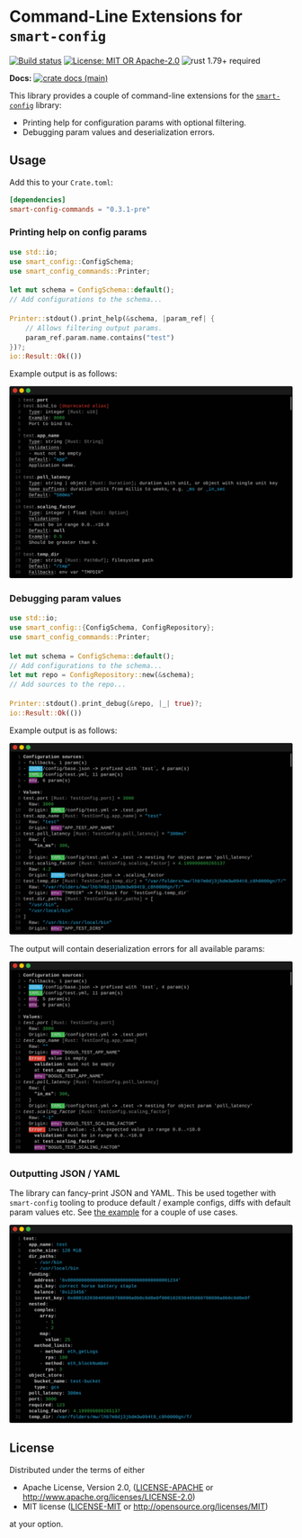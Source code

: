# Command-Line Extensions for `smart-config`

[![Build status](https://github.com/matter-labs/smart-config/actions/workflows/ci.yml/badge.svg)](https://github.com/matter-labs/smart-config/actions/workflows/ci.yml)
[![License: MIT OR Apache-2.0](https://img.shields.io/badge/License-MIT%2FApache--2.0-blue)](https://github.com/matter-labs/smart-config#license)
![rust 1.79+ required](https://img.shields.io/badge/rust-1.79+-blue.svg?label=Required%20Rust)

**Docs:**
[![crate docs (main)](https://img.shields.io/badge/main-yellow.svg?label=docs)](https://matter-labs.github.io/smart-config/smart_config_commands/)

This library provides a couple of command-line extensions for the [`smart-config`] library:

- Printing help for configuration params with optional filtering.
- Debugging param values and deserialization errors.

## Usage

Add this to your `Crate.toml`:
<!--- x-release-please-start-version -->
```toml
[dependencies]
smart-config-commands = "0.3.1-pre"
```
<!--- x-release-please-end -->

### Printing help on config params

```rust
use std::io;
use smart_config::ConfigSchema;
use smart_config_commands::Printer;

let mut schema = ConfigSchema::default();
// Add configurations to the schema...

Printer::stdout().print_help(&schema, |param_ref| {
    // Allows filtering output params.
    param_ref.param.name.contains("test")
})?;
io::Result::Ok(())
```

Example output is as follows:

![Example output for print_help](examples/help.svg)

### Debugging param values

```rust
use std::io;
use smart_config::{ConfigSchema, ConfigRepository};
use smart_config_commands::Printer;

let mut schema = ConfigSchema::default();
// Add configurations to the schema...
let mut repo = ConfigRepository::new(&schema);
// Add sources to the repo...

Printer::stdout().print_debug(&repo, |_| true)?;
io::Result::Ok(())
```

Example output is as follows:

![Example output for print_debug](examples/debug.svg)

The output will contain deserialization errors for all available params:

![Example output for print_debug](examples/errors.svg)

### Outputting JSON / YAML

The library can fancy-print JSON and YAML. This be used together with `smart-config` tooling to produce default / example configs,
diffs with default param values etc. See [the example](examples/cli.rs) for a couple of use cases.

![Example of fancy-printed YAML](examples/ser-yaml.svg)

## License

Distributed under the terms of either

- Apache License, Version 2.0, ([LICENSE-APACHE](LICENSE-APACHE) or http://www.apache.org/licenses/LICENSE-2.0)
- MIT license ([LICENSE-MIT](LICENSE-MIT) or http://opensource.org/licenses/MIT)

at your option.

[`smart-config`]: ../smart-config
